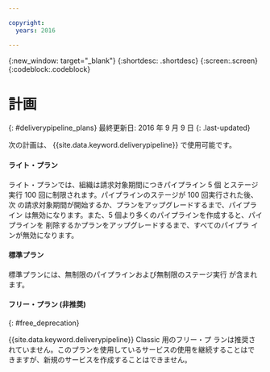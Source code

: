 ```yaml
---

copyright:
  years: 2016

---
```

<!-- Copyright info at top of file: REQUIRED
    The copyright info is YAML content that must occur at the top of the MD file, before attributes are listed.
    It must be --- surrounded by 3 dashes ---
    The value "years" can contain just one year or a two years separated by a comma. (years: 2014, 2016)
    Indentation as per the previous template must be preserved.
-->

{:new_window: target="_blank"}
{:shortdesc: .shortdesc}
{:screen:.screen}
{:codeblock:.codeblock}

# 計画

{: #deliverypipeline_plans}
最終更新日: 2016 年 9 月 9 日
{: .last-updated}

次の計画は、
{{site.data.keyword.deliverypipeline}} で使用可能です。

#### ライト・プラン

ライト・プランでは、組織は請求対象期間につきパイプライン 5 個
とステージ実行 100 回に制限されます。パイプラインのステージが 100 回実行された後、次
の請求対象期間が開始するか、プランをアップグレードするまで、パイプライン
は無効になります。また、5 個より多くのパイプラインを作成すると、パイプラインを
削除するかプランをアップグレードするまで、すべてのパイプラ
インが無効になります。

<!-- TODO To upgrade your plan... -->
<!-- To limit your builds, on the **INPUT** tab, in the Stage Trigger section, click **Run jobs only when this stage is run manually**. -->

#### 標準プラン

標準プランには、無制限のパイプラインおよび無制限のステージ実行
が含まれます。

#### フリー・プラン (非推奨)
{: #free_deprecation}

{{site.data.keyword.deliverypipeline}} Classic 用のフリー・プ
ランは推奨されていません。このプランを使用しているサービスの使用を継続することはで
きますが、新規のサービスを作成することはできません。
